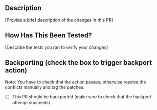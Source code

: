 ## Description
[Provide a brief description of the changes in this PR]


## How Has This Been Tested?
[Describe the tests you ran to verify your changes]


## Backporting (check the box to trigger backport action)
Note: You have to check that the action passes, otherwise resolve the conflicts manually and tag the patches.
- [ ] This PR should be backported (make sure to check that the backport attempt succeeds)
